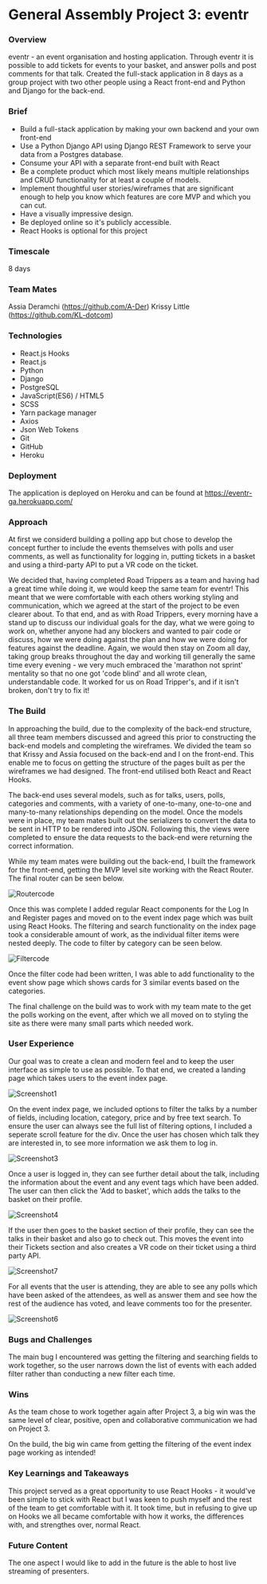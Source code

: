 # General Assembly Project 3: eventr

### Overview
eventr - an event organisation and hosting application. Through eventr it is possible to add tickets for events to your basket, and answer polls and post comments for that talk. Created the full-stack application in 8 days as a group project with two other people using a React front-end and Python and Django for the back-end.

### Brief
* Build a full-stack application by making your own backend and your own front-end
* Use a Python Django API using Django REST Framework to serve your data from a Postgres database.
* Consume your API with a separate front-end built with React
* Be a complete product which most likely means multiple relationships and CRUD functionality for at least a couple of models.
* Implement thoughtful user stories/wireframes that are significant enough to help you know which features are core MVP and which you can cut.
* Have a visually impressive design.
* Be deployed online so it's publicly accessible.
* React Hooks is optional for this project

### Timescale
8 days

### Team Mates
Assia Deramchi (https://github.com/A-Der)
Krissy Little (https://github.com/KL-dotcom)

### Technologies
- React.js Hooks
- React.js
- Python
- Django
- PostgreSQL
- JavaScript(ES6) / HTML5
- SCSS
- Yarn package manager
- Axios
- Json Web Tokens
- Git
- GitHub
- Heroku

### Deployment
The application is deployed on Heroku and can be found at https://eventr-ga.herokuapp.com/

### Approach
At first we considerd building a polling app but chose to develop the concept further to include the events themselves with polls and user comments, as well as functionality for logging in, putting tickets in a basket and using a third-party API to put a VR code on the ticket.

We decided that, having completed Road Trippers as a team and having had a great time while doing it, we would keep the same team for eventr! This meant that we were comfortable with each others working styling and communication, which we agreed at the start of the project to be even clearer about. To that end, and as with Road Trippers, every morning have a stand up to discuss our individual goals for the day, what we were going to work on, whether anyone had any blockers and wanted to pair code or discuss, how we were doing against the plan and how we were doing for features against the deadline. Again, we would then stay on Zoom all day, taking group breaks throughout the day and working till generally the same time every evening - we very much embraced the 'marathon not sprint' mentality so that no one got 'code blind' and all wrote clean, understandable code. It worked for us on Road Tripper's, and if it isn't broken, don't try to fix it!

### The Build
In approaching the build, due to the complexity of the back-end structure, all three team members discussed and agreed this prior to constructing the back-end models and completing the wireframes. We divided the team so that Krissy and Assia focused on the back-end and I on the front-end. This enable me to focus on getting the structure of the pages built as per the wireframes we had designed. The front-end utilised both React and React Hooks.

The back-end uses several models, such as for talks, users, polls, categories and comments, with a variety of one-to-many, one-to-one and many-to-many relationships depending on the model. Once the models were in place, my team mates built out the serializers to convert the data to be sent in HTTP to be rendered into JSON. Following this, the views were completed to ensure the data requests to the back-end were returning the correct information.

While my team mates were building out the back-end, I built the framework for the front-end, getting the MVP level site working with the React Router. The final router can be seen below.

![Routercode](readme-images/RouterCode.png)

Once this was complete I added regular React components for the Log In and Register pages and moved on to the event index page which was built using React Hooks. The filtering and search functionality on the index page took a considerable amount of work, as the individual filter items were nested deeply. The code to filter by category can be seen below.

![Filtercode](readme-images/FilterCode.png)

Once the filter code had been written, I was able to add functionality to the event show page which shows cards for 3 similar events based on the categories. 

The final challenge on the build was to work with my team mate to the get the polls working on the event, after which we all moved on to styling the site as there were many small parts which needed work.

### User Experience
Our goal was to create a clean and modern feel and to keep the user interface as simple to use as possible. To that end, we created a landing page which takes users to the event index page.

![Screenshot1](readme-images/Screenshot-1.png)

On the event index page, we included options to filter the talks by a number of fields, including location, category, price and by free text search. To ensure the user can always see the full list of filtering options, I included a seperate scroll feature for the div. Once the user has chosen which talk they are interested in, to see more information we ask them to log in.

![Screenshot3](readme-images/Screenshot-3.png)

Once a user is logged in, they can see further detail about the talk, including the information about the event and any event tags which have been added. The user can then click the 'Add to basket', which adds the talks to the basket on their profile. 

![Screenshot4](readme-images/Screenshot-4.png)

If the user then goes to the basket section of their profile, they can see the talks in their basket and also go to check out. This moves the event into their Tickets section and also creates a VR code on their ticket using a third party API. 

![Screenshot7](readme-images/Screenshot-7.png)

For all events that the user is attending, they are able to see any polls which have been asked of the attendees, as well as answer them and see how the rest of the audience has voted, and leave comments too for the presenter.

![Screenshot6](readme-images/Screenshot-6.png)

### Bugs and Challenges
The main bug I encountered was getting the filtering and searching fields to work together, so the user narrows down the list of events with each added filter rather than conducting a new filter each time.

### Wins
As the team chose to work together again after Project 3, a big win was the same level of clear, positive, open and collaborative communication we had on Project 3.

On the build, the big win came from getting the filtering of the event index page working as intended!

### Key Learnings and Takeaways
This project served as a great opportunity to use React Hooks - it would've been simple to stick with React but I was keen to push myself and the rest of the team to get comfortable with it. It took time, but in refusing to give up on Hooks we all became comfortable with how it works, the differences with, and strengthes over, normal React.

### Future Content
The one aspect I would like to add in the future is the able to host live streaming of presenters.


